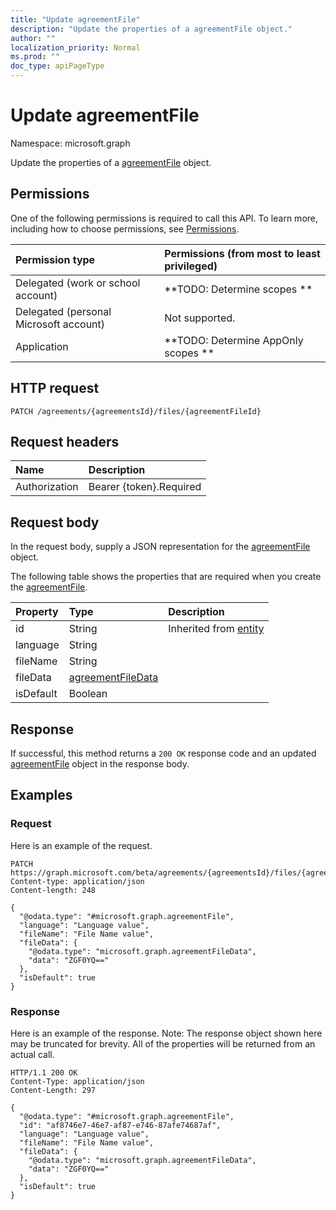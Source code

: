 ```yaml
---
title: "Update agreementFile"
description: "Update the properties of a agreementFile object."
author: ""
localization_priority: Normal
ms.prod: ""
doc_type: apiPageType
---
```


# Update agreementFile

Namespace: microsoft.graph

Update the properties of a [agreementFile](../resources/agreementfile.md) object.

## Permissions
One of the following permissions is required to call this API. To learn more, including how to choose permissions, see [Permissions](/concepts/permissions-reference.md).

|Permission type|Permissions (from most to least privileged)|
|:---|:---|
|Delegated (work or school account)|**TODO: Determine scopes **|
|Delegated (personal Microsoft account)|Not supported.|
|Application|**TODO: Determine AppOnly scopes **|

## HTTP request
<!-- {
  "blockType": "ignored"
}
-->
``` http
PATCH /agreements/{agreementsId}/files/{agreementFileId}
```

## Request headers
|Name|Description|
|:---|:---|
|Authorization|Bearer {token}.Required|

## Request body
In the request body, supply a JSON representation for the [agreementFile](../resources/agreementfile.md) object.

The following table shows the properties that are required when you create the [agreementFile](../resources/agreementfile.md).

|Property|Type|Description|
|:---|:---|:---|
|id|String| Inherited from [entity](../resources/entity.md)|
|language|String||
|fileName|String||
|fileData|[agreementFileData](../resources/agreementfiledata.md)||
|isDefault|Boolean||



## Response
If successful, this method returns a `200 OK` response code and an updated [agreementFile](../resources/agreementfile.md) object in the response body.

## Examples

### Request
Here is an example of the request.
<!-- {
  "blockType": "request",
  "name": "update_agreementfile"
}
-->
``` http
PATCH https://graph.microsoft.com/beta/agreements/{agreementsId}/files/{agreementFileId}
Content-type: application/json
Content-length: 248

{
  "@odata.type": "#microsoft.graph.agreementFile",
  "language": "Language value",
  "fileName": "File Name value",
  "fileData": {
    "@odata.type": "microsoft.graph.agreementFileData",
    "data": "ZGF0YQ=="
  },
  "isDefault": true
}
```

### Response
Here is an example of the response. Note: The response object shown here may be truncated for brevity. All of the properties will be returned from an actual call.
<!-- {
  "blockType": "response",
  "truncated": true
}
-->
``` http
HTTP/1.1 200 OK
Content-Type: application/json
Content-Length: 297

{
  "@odata.type": "#microsoft.graph.agreementFile",
  "id": "af8746e7-46e7-af87-e746-87afe74687af",
  "language": "Language value",
  "fileName": "File Name value",
  "fileData": {
    "@odata.type": "microsoft.graph.agreementFileData",
    "data": "ZGF0YQ=="
  },
  "isDefault": true
}
```

